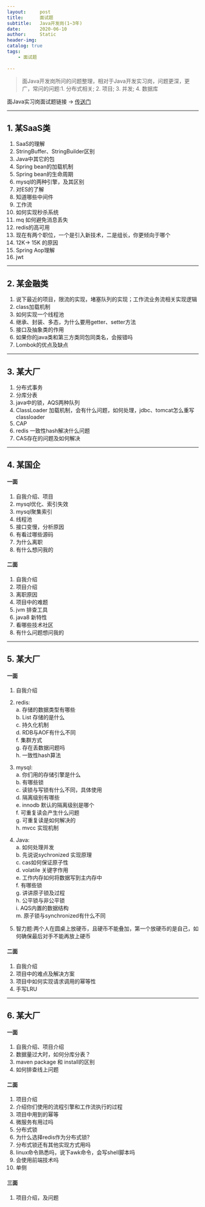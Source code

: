 ```yaml
---
layout:     post
title:      面试题
subtitle:   Java开发岗(1~3年)
date:       2020-06-10
author:     Static
header-img: 
catalog: true
tags:
    - 面试题
    
---
```


> 面Java开发岗所问的问题整理，相对于Java开发实习岗，问题更深，更广，常问的问题:1. 分布式相关; 2. 项目; 3. 并发; 4. 数据库

面Java实习岗面试题链接 -> [传送门](http://whvixd.com/2017/12/21/interviews/)

---

## 1. 某SaaS类

1. SaaS的理解
2. StringBuffer、StringBuilder区别
3. Java中其它的包
4. Spring bean的加载机制
5. Spring bean的生命周期
6. mysql的两种引擎，及其区别
7. 对ES的了解
8. 知道哪些中间件
9. 工作流
10. 如何实现秒杀系统
11. mq 如何避免消息丢失
12. redis的高可用
13. 现在有两个职位，一个是引入新技术，二是组长，你更倾向于哪个
14. 12K-> 15K 的原因
15. Spring Aop理解
16. jwt

---

## 2. 某金融类

1. 说下最近的项目，限流的实现，堵塞队列的实现；工作流业务流相关实现逻辑
2. class加载机制
3. 如何实现一个线程池
4. 继承、封装、多态，为什么要用getter、setter方法
5. 接口及抽象类的作用
6. 如果你的java类和第三方类同包同类名，会报错吗
7. Lombok的优点及缺点

---

## 3. 某大厂

1. 分布式事务 
2. 分库分表 
3. java中的锁，AQS两种队列 
4. ClassLoader 加载机制，会有什么问题，如何处理，jdbc、tomcat怎么重写classloader 
5. CAP
6. redis 一致性hash解决什么问题
7. CAS存在的问题及如何解决

---

## 4. 某国企

#### 一面

1. 自我介绍、项目
2. mysql优化、索引失效
3. mysql聚集索引
4. 线程池
5. 接口变慢，分析原因
6. 有看过哪些源码
7. 为什么离职
8. 有什么想问我的

#### 二面

1. 自我介绍
2. 项目介绍
3. 离职原因
4. 项目中的难题
5. jvm 排查工具
6. java8 新特性
7. 看哪些技术社区
8. 有什么问题想问我的

---

## 5. 某大厂

#### 一面

1. 自我介绍
2. redis: <br/>
    a. 存储的数据类型有哪些 <br/>
    b. List 存储的是什么 <br/>
    c. 持久化机制 <br/>
    d. RDB与AOF有什么不同 <br/>
    f. 集群方式 <br/>
    g. 存在丢数据问题吗 <br/>
    h. 一致性hash算法 <br/>

3. mysql: <br/>
    a. 你们用的存储引擎是什么 <br/>
    b. 有哪些锁 <br/>
    c. 读锁与写锁有什么不同，具体使用 <br/>
    d. 隔离级别有哪些 <br/>
    e. innodb 默认的隔离级别是哪个 <br/>
    f. 可重复读会产生什么问题 <br/>
    g. 可重复读是如何解决的 <br/>
    h. mvcc 实现机制 <br/>

4. Java: <br/>
    a. 如何处理并发 <br/>
    b. 先说说sychronized 实现原理 <br/>
    c. cas如何保证原子性 <br/>
    d. volatile 关键字作用 <br/>
    e. 工作内存如何将数据写到主内存中 <br/>
    f. 有哪些锁 <br/>
    g. 讲讲原子锁及过程 <br/>
    h. 公平锁与非公平锁 <br/>
    i. AQS内置的数据结构 <br/>
    m. 原子锁与synchronized有什么不同 <br/>
5. 智力题:两个人在圆桌上放硬币，且硬币不能叠加，第一个放硬币的是自己，如何确保最后对手不能再放上硬币

#### 二面

1. 自我介绍
2. 项目中的难点及解决方案
3. 项目中如何实现请求调用的幂等性
4. 手写LRU

---

## 6. 某大厂

#### 一面

1. 自我介绍、项目介绍
2. 数据量过大时，如何分库分表？
3. maven package 和 install的区别
4. 如何排查线上问题

#### 二面

1. 项目介绍
2. 介绍你们使用的流程引擎和工作流执行的过程
3. 项目中用到的幂等
4. 微服务有用过吗
5. 分布式锁
6. 为什么选择redis作为分布式锁?
7. 分布式锁还有其他实现方式用吗
8. linux命令熟悉吗，说下awk命令，会写shell脚本吗
9. 会使用前端技术吗
10. 单侧

#### 三面

1. 项目介绍，及问题